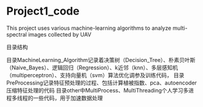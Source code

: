 # Project1_code
This project uses various machine-learning algorithms to analyze multi-spectral images collected by UAV 

目录结构


目录MachineLearning_Algorithm记录着决策树（Decision_Tree）、朴素贝叶斯（Naive_Bayes）、逻辑回归（Regression）、k近邻（knn）、多层感知机（multiperceptron）、支持向量机（svm）算法优化调参及训练代码，
目录PreProcessing记录特征预处理的过程、包括计算植被指数、pca、autoencoder压缩特征处理的代码
目录other中MultiProcess、MultiThreading个人学习多进程多线程的一些代码，用于加速数据处理
